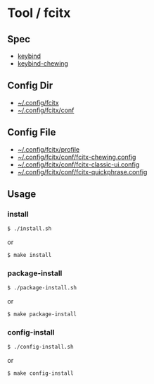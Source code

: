 
# Tool / fcitx


## Spec

* [keybind](spec-keybind.md)
* [keybind-chewing](spec-keybind-chewing.md)


## Config Dir

* [~/.config/fcitx](config/fcitx)
* [~/.config/fcitx/conf](config/fcitx/conf)


## Config File

* [~/.config/fcitx/profile](config/fcitx/profile)
* [~/.config/fcitx/conf/fcitx-chewing.config](config/fcitx/conf/fcitx-chewing.config)
* [~/.config/fcitx/conf/fcitx-classic-ui.config](config/fcitx/conf/fcitx-classic-ui.config)
* [~/.config/fcitx/conf/fcitx-quickphrase.config](config/fcitx/conf/fcitx-quickphrase.config)


## Usage

### install

``` sh
$ ./install.sh
```

or

``` sh
$ make install
```


### package-install

``` sh
$ ./package-install.sh
```

or

``` sh
$ make package-install
```


### config-install

``` sh
$ ./config-install.sh
```

or

``` sh
$ make config-install
```

